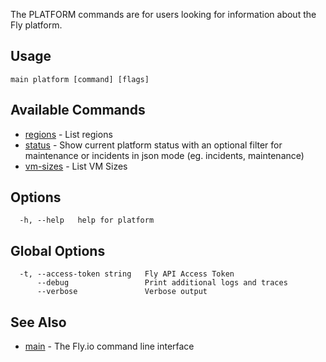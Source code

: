 The PLATFORM commands are for users looking for information
about the Fly platform.


## Usage
~~~
main platform [command] [flags]
~~~

## Available Commands
* [regions](/docs/flyctl/main-platform-regions/)	 - List regions
* [status](/docs/flyctl/main-platform-status/)	 - Show current platform status with an optional filter for maintenance or incidents in json mode (eg. incidents, maintenance)
* [vm-sizes](/docs/flyctl/main-platform-vm-sizes/)	 - List VM Sizes

## Options

~~~
  -h, --help   help for platform
~~~

## Global Options

~~~
  -t, --access-token string   Fly API Access Token
      --debug                 Print additional logs and traces
      --verbose               Verbose output
~~~

## See Also

* [main](/docs/flyctl/main/)	 - The Fly.io command line interface

